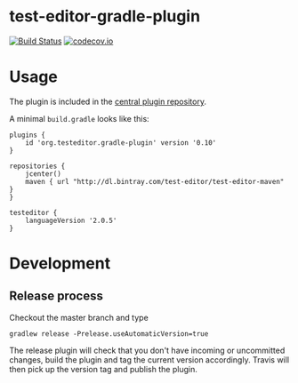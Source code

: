# test-editor-gradle-plugin

[![Build Status](https://travis-ci.org/test-editor/test-editor-gradle-plugin.svg?branch=master)](https://travis-ci.org/test-editor/test-editor-gradle-plugin)
[![codecov.io](https://codecov.io/github/test-editor/test-editor-gradle-plugin/coverage.svg?branch=master)](https://codecov.io/github/test-editor/test-editor-gradle-plugin?branch=master)

# Usage
The plugin is included in the [central plugin repository](https://plugins.gradle.org/plugin/org.testeditor.gradle-plugin). 

A minimal `build.gradle` looks like this:

	plugins {
		id 'org.testeditor.gradle-plugin' version '0.10'
	}
	
	repositories {
		jcenter()
		maven { url "http://dl.bintray.com/test-editor/test-editor-maven" }
	}
	
	testeditor {
	    languageVersion '2.0.5'
	}
	
# Development

## Release process

Checkout the master branch and type

	gradlew release -Prelease.useAutomaticVersion=true

The release plugin will check that you don't have incoming or uncommitted changes, build the plugin and tag the current version accordingly. Travis will then pick up the version tag and publish the plugin.

